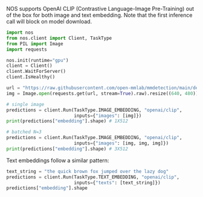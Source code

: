 NOS supports OpenAI CLIP (Contrastive Language-Image Pre-Training) out of the box for both image and text embedding. Note that the first inference call will block on model download.

```python
import nos
from nos.client import Client, TaskType
from PIL import Image
import requests

nos.init(runtime="gpu")
client = Client()
client.WaitForServer()
client.IsHealthy()

url = "https://raw.githubusercontent.com/open-mmlab/mmdetection/main/demo/demo.jpg"
img = Image.open(requests.get(url, stream=True).raw).resize((640, 480))

# single image
predictions = client.Run(TaskType.IMAGE_EMBEDDING, "openai/clip",
                         inputs={"images": [img]})
print(predictions["embedding"].shape) # 1X512

# batched N=3
predictions = client.Run(TaskType.IMAGE_EMBEDDING, "openai/clip",
                         inputs={"images": [img, img, img]})
print(predictions["embedding"].shape) # 3X512
```

Text embeddings follow a similar pattern:

```python
text_string = "the quick brown fox jumped over the lazy dog"
predictions = client.Run(TaskType.TEXT_EMBEDDING, "openai/clip",
                         inputs={"texts": [text_string]})
predictions["embedding"].shape

```
